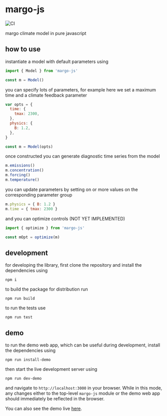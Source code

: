 # margo-js

![CI](https://github.com/carbonplan/margo-js/workflows/CI/badge.svg)

margo climate model in pure javascript

## how to use

instantiate a model with default parameters using

```js
import { Model } from 'margo-js'

const m = Model()
```

you can specify lots of parameters, for example here we set a maximum time and a climate feedback parameter

```js
var opts = {
  time: {
    tmax: 2300,
  },
  physics: {
    B: 1.2,
  },
}

const m = Model(opts)
```

once constructed you can generate diagnostic time series from the model

```js
m.emissions()
m.concentration()
m.forcing()
m.temperature()
```

you can update parameters by setting on or more values on the corresponding parameter group

```js
m.physics = { B: 1.2 }
m.time = { tmax: 2300 }
```

and you can optimize controls (NOT YET IMPLEMENTED)

```js
import { optimize } from 'margo-js'

const mOpt = optimize(m)
```

## development

for developing the library, first clone the repository and install the dependencies using

```
npm i
```

to build the package for distribution run

```
npm run build
```

to run the tests use

```
npm run test
```

## demo

to run the demo web app, which can be useful during development, install the dependencies using

```
npm run install-demo
```

then start the live development server using

```
npm run dev-demo
```

and navigate to `http://localhost:3000` in your browser. While in this mode, any changes either to the top-level `margo-js` module or the demo web app should immediately be reflected in the browser.

You can also see the demo live [here]().
